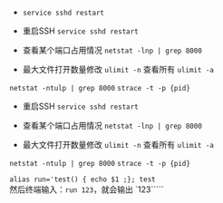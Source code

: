 



- `service sshd restart`


- 重启SSH `service sshd restart`
- 查看某个端口占用情况 `netstat -lnp | grep 8000`
- 最大文件打开数量修改 `ulimit -n`   查看所有 `ulimit -a` 


`netstat -ntulp | grep 8000`
`strace -t -p {pid}`


- 重启SSH `service sshd restart`
  
- 查看某个端口占用情况 `netstat -lnp | grep 8000`


- 最大文件打开数量修改 `ulimit -n`   查看所有 `ulimit -a` 


`netstat -ntulp | grep 8000`
`strace -t -p {pid}`





`alias run='test() { echo $1 ;}; test`  
然后终端输入：`run 123`，就会输出 `123`````


